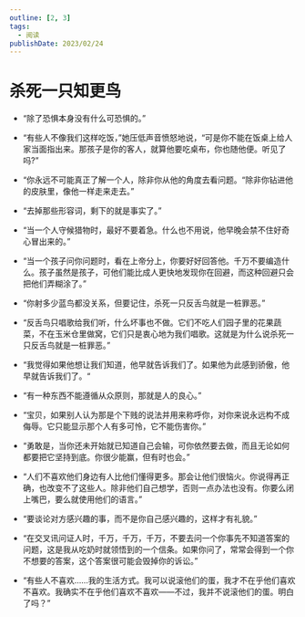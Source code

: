 ```yaml
---
outline: [2, 3]
tags: 
  - 阅读
publishDate: 2023/02/24
---
```


# 杀死一只知更鸟
- “除了恐惧本身没有什么可恐惧的。”

- “有些人不像我们这样吃饭，”她压低声音愤怒地说，“可是你不能在饭桌上给人家当面指出来。那孩子是你的客人，就算他要吃桌布，你也随他便。听见了吗?”

- “你永远不可能真正了解一个人，除非你从他的角度去看问题。“除非你钻进他的皮肤里，像他一样走来走去。”

- “去掉那些形容词，剩下的就是事实了。”

- “当一个人守候猎物时，最好不要着急。什么也不用说，他早晚会禁不住好奇心冒出来的。”

- “当一个孩子问你问题时，看在上帝分上，你要好好回答他。千万不要编造什么。孩子虽然是孩子，可他们能比成人更快地发现你在回避，而这种回避只会把他们弄糊涂了。”

- “你射多少蓝鸟都没关系，但要记住，杀死一只反舌鸟就是一桩罪恶。”

- “反舌鸟只唱歌给我们听，什么坏事也不做。它们不吃人们园子里的花果蔬菜，不在玉米仓里做窝，它们只是衷心地为我们唱歌。这就是为什么说杀死一只反舌鸟就是一桩罪恶。”

- “我觉得如果他想让我们知道，他早就告诉我们了。如果他为此感到骄傲，他早就告诉我们了。“

- “有一种东西不能遵循从众原则，那就是人的良心。”

- “宝贝，如果别人认为那是个下贱的说法并用来称呼你，对你来说永远构不成侮辱。它只能显示那个人有多可怜，它不能伤害你。”

- “勇敢是，当你还未开始就已知道自己会输，可你依然要去做，而且无论如何都要把它坚持到底。你很少能赢，但有时也会。”

- “人们不喜欢他们身边有人比他们懂得更多。那会让他们很恼火。你说得再正确，也改变不了这些人。除非他们自己想学，否则一点办法也没有。你要么闭上嘴巴，要么就使用他们的语言。”

- “要谈论对方感兴趣的事，而不是你自己感兴趣的，这样才有礼貌。”

- “在交叉讯问证人时，千万，千万，千万，不要去问一个你事先不知道答案的问题，这是我从吃奶时就领悟到的一个信条。如果你问了，常常会得到一个你不想要的答案，这个答案很可能会毁掉你的诉讼。”

- “有些人不喜欢……我的生活方式。我可以说滚他们的蛋，我才不在乎他们喜欢不喜欢。我确实不在乎他们喜欢不喜欢——不过，我并不说滚他们的蛋。明白了吗？”
